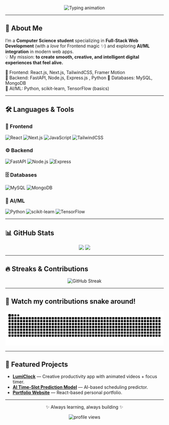 <!-- Banner / Header -->
<p align="center">
  <img src="https://readme-typing-svg.herokuapp.com?font=Fira+Code&weight=600&size=24&pause=1000&color=36BCF7&center=true&vCenter=true&width=600&lines=Hey%2C+I'm+Ashmita+Sen+Roy+✨;Full+Stack+Developer+%7C+Frontend+Specialist;" alt="Typing animation" />
</p>

---

## 🚀 About Me  
I’m a **Computer Science student** specializing in **Full-Stack Web Development** (with a *love* for Frontend magic ✨) and exploring **AI/ML integration** in modern web apps.  
💡 My mission: **to create smooth, creative, and intelligent digital experiences that feel alive.**  

🔹 Frontend: React.js, Next.js, TailwindCSS, Framer Motion  
🔹 Backend: FastAPI, Node.js, Express.js , Python 
🔹 Databases: MySQL, MongoDB  
🔹 AI/ML: Python, scikit-learn, TensorFlow (basics)  

---

## 🛠 Languages & Tools  

### 🎨 Frontend
![React](https://img.shields.io/badge/-React-61DAFB?style=for-the-badge&logo=react&logoColor=black)
![Next.js](https://img.shields.io/badge/-Next.js-000000?style=for-the-badge&logo=nextdotjs)
![JavaScript](https://img.shields.io/badge/-JavaScript-F7DF1E?style=for-the-badge&logo=javascript&logoColor=black)
![TailwindCSS](https://img.shields.io/badge/-TailwindCSS-38B2AC?style=for-the-badge&logo=tailwindcss)

### ⚙ Backend
![FastAPI](https://img.shields.io/badge/-FastAPI-009688?style=for-the-badge&logo=fastapi)
![Node.js](https://img.shields.io/badge/-Node.js-339933?style=for-the-badge&logo=nodedotjs)
![Express](https://img.shields.io/badge/-Express-000000?style=for-the-badge&logo=express)

### 🗄 Databases
![MySQL](https://img.shields.io/badge/-MySQL-4479A1?style=for-the-badge&logo=mysql&logoColor=white)
![MongoDB](https://img.shields.io/badge/-MongoDB-47A248?style=for-the-badge&logo=mongodb)

### 🤖 AI/ML
![Python](https://img.shields.io/badge/-Python-3776AB?style=for-the-badge&logo=python)
![scikit-learn](https://img.shields.io/badge/-Scikit%20Learn-F7931E?style=for-the-badge&logo=scikitlearn)
![TensorFlow](https://img.shields.io/badge/-TensorFlow-FF6F00?style=for-the-badge&logo=tensorflow)

---

## 📊 GitHub Stats  
<p align="center">
  <img src="https://github-readme-stats.vercel.app/api?username=ashmitasenroy&show_icons=true&theme=radical" height="165"/>
  <img src="https://github-readme-stats.vercel.app/api/top-langs/?username=ashmitasenroy&layout=compact&theme=radical" height="165"/>
</p>

---

## 🔥 Streaks & Contributions  
<p align="center">
  <img src="https://streak-stats.demolab.com?user=ashmitasenroy&theme=radical" alt="GitHub Streak" />
</p>

---

## 🐍 Watch my contributions snake around!  
<p align="center">
  <img src="https://raw.githubusercontent.com/ashmitasenroy/ashmitasenroy/output/github-contribution-grid-snake.svg" alt="snake animation" />
</p>


---

## 🌟 Featured Projects  
- [**LumiClock**](https://github.com/ashmitasenroy/LumiClock) — Creative productivity app with animated videos + focus timer.  
- [**AI Time-Slot Prediction Model**](https://github.com/ashmitasenroy/SIH-2024-PSID-1761) — AI-based scheduling predictor.  
- [**Portfolio Website**](https://ashmitas-portfolio.onrender.com/) — React-based personal portfolio.  

---

<p align="center">✨ Always learning, always building ✨</p>

<!-- Visitor Count -->
<p align="center">
  <img src="https://komarev.com/ghpvc/?username=ashmitasenroy&label=Profile%20views&color=blueviolet&style=flat" alt="profile views"/>
</p>
